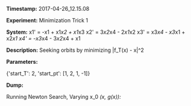 **Timestamp:** 2017-04-26_12.15.08

**Experiment:** Minimization Trick 1

**System:**
x1' = -x1 + x1*x2 + x1*x3 
x2' = 3*x2*x4 - 2*x1*x2 
x3' = x3*x4 - x3*x1 + x2*x1 
x4' = -x3*x4 - 3*x2*x4 + x1 


**Description:** Seeking orbits by minimizing |f_T(x) - x|^2

**Parameters:**

{'start_T': 2, 'start_pt': [1, 2, 1, -1]}

**Dump:**

Running Newton Search, Varying x_0
*(x, g(x)):*